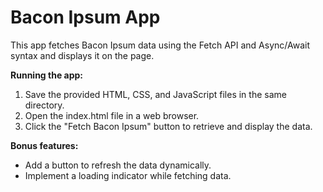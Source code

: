 # Bacon Ipsum App

This app fetches Bacon Ipsum data using the Fetch API and Async/Await syntax and displays it on the page.

**Running the app:**

1. Save the provided HTML, CSS, and JavaScript files in the same directory.
2. Open the index.html file in a web browser.
3. Click the "Fetch Bacon Ipsum" button to retrieve and display the data.

**Bonus features:**

- Add a button to refresh the data dynamically.
- Implement a loading indicator while fetching data.